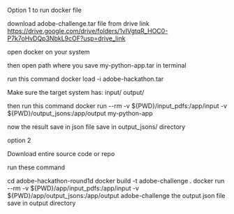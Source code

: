 Option 1 to run docker file

download adobe-challenge.tar file from drive link
https://drive.google.com/drive/folders/1vIVgtqR_HOC0-P7k7oHvDQp3NbkL9cOF?usp=drive_link


open docker on your system

then open path where you save my-python-app.tar in terminal

run this command
docker load -i adobe-hackathon.tar

Make sure the target system has:
input/
output/

then run this command
docker run --rm -v ${PWD}/input_pdfs:/app/input -v ${PWD}/output_jsons:/app/output my-python-app

now the result save in json file save in output_jsons/ directory

option 2

Download entire source code or repo

run these command

cd adobe-hackathon-round1d
docker build -t adobe-challenge .
docker run --rm -v ${PWD}/app/input_pdfs:/app/input -v ${PWD}/app/output_jsons:/app/output adobe-challenge
the output json file save in output directory
